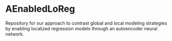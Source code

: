 # AEnabledLoReg
Repository for our approach to contrast global and local modeling strategies by enabling localized regression models through an autoencoder neural network.
